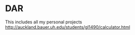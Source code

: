 # DAR
This includes all my personal projects
http://auckland.bauer.uh.edu/students/gl1490/calculator.html
